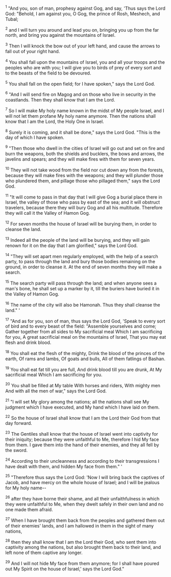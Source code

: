 <sup>1</sup> 
"And you, son of man, prophesy against Gog, and say, 'Thus says the Lord God: "Behold, I am against you, O Gog, the prince of Rosh, Meshech, and Tubal; 

<sup>2</sup> 
and I will turn you around and lead you on, bringing you up from the far north, and bring you against the mountains of Israel. 

<sup>3</sup> 
Then I will knock the bow out of your left hand, and cause the arrows to fall out of your right hand. 

<sup>4</sup> 
You shall fall upon the mountains of Israel, you and all your troops and the peoples who are with you; I will give you to birds of prey of every sort and to the beasts of the field to be devoured. 

<sup>5</sup> 
You shall fall on the open field; for I have spoken," says the Lord God. 

<sup>6</sup> 
"And I will send fire on Magog and on those who live in security in the coastlands. Then they shall know that I am the Lord. 

<sup>7</sup> 
So I will make My holy name known in the midst of My people Israel, and I will not let them profane My holy name anymore. Then the nations shall know that I am the Lord, the Holy One in Israel. 

<sup>8</sup> 
Surely it is coming, and it shall be done," says the Lord God. "This is the day of which I have spoken. 

<sup>9</sup> 
"Then those who dwell in the cities of Israel will go out and set on fire and burn the weapons, both the shields and bucklers, the bows and arrows, the javelins and spears; and they will make fires with them for seven years. 

<sup>10</sup> 
They will not take wood from the field nor cut down any from the forests, because they will make fires with the weapons; and they will plunder those who plundered them, and pillage those who pillaged them," says the Lord God.

<sup>11</sup> 
"It will come to pass in that day that I will give Gog a burial place there in Israel, the valley of those who pass by east of the sea; and it will obstruct travelers, because there they will bury Gog and all his multitude. Therefore they will call it the Valley of Hamon Gog. 

<sup>12</sup> 
For seven months the house of Israel will be burying them, in order to cleanse the land. 

<sup>13</sup> 
Indeed all the people of the land will be burying, and they will gain renown for it on the day that I am glorified," says the Lord God. 

<sup>14</sup> 
"They will set apart men regularly employed, with the help of a search party, to pass through the land and bury those bodies remaining on the ground, in order to cleanse it. At the end of seven months they will make a search. 

<sup>15</sup> 
The search party will pass through the land; and when anyone sees a man's bone, he shall set up a marker by it, till the buriers have buried it in the Valley of Hamon Gog. 

<sup>16</sup> 
The name of the city will also be Hamonah. Thus they shall cleanse the land." ' 

<sup>17</sup> 
"And as for you, son of man, thus says the Lord God, 'Speak to every sort of bird and to every beast of the field: "Assemble yourselves and come; Gather together from all sides to My sacrificial meal Which I am sacrificing for you, A great sacrificial meal on the mountains of Israel, That you may eat flesh and drink blood. 

<sup>18</sup> 
You shall eat the flesh of the mighty, Drink the blood of the princes of the earth, Of rams and lambs, Of goats and bulls, All of them fatlings of Bashan. 

<sup>19</sup> 
You shall eat fat till you are full, And drink blood till you are drunk, At My sacrificial meal Which I am sacrificing for you. 

<sup>20</sup> 
You shall be filled at My table With horses and riders, With mighty men And with all the men of war," says the Lord God.

<sup>21</sup> 
"I will set My glory among the nations; all the nations shall see My judgment which I have executed, and My hand which I have laid on them. 

<sup>22</sup> 
So the house of Israel shall know that I am the Lord their God from that day forward. 

<sup>23</sup> 
The Gentiles shall know that the house of Israel went into captivity for their iniquity; because they were unfaithful to Me, therefore I hid My face from them. I gave them into the hand of their enemies, and they all fell by the sword. 

<sup>24</sup> 
According to their uncleanness and according to their transgressions I have dealt with them, and hidden My face from them." ' 

<sup>25</sup> 
"Therefore thus says the Lord God: 'Now I will bring back the captives of Jacob, and have mercy on the whole house of Israel; and I will be jealous for My holy name-- 

<sup>26</sup> 
after they have borne their shame, and all their unfaithfulness in which they were unfaithful to Me, when they dwelt safely in their own land and no one made them afraid. 

<sup>27</sup> 
When I have brought them back from the peoples and gathered them out of their enemies' lands, and I am hallowed in them in the sight of many nations, 

<sup>28</sup> 
then they shall know that I am the Lord their God, who sent them into captivity among the nations, but also brought them back to their land, and left none of them captive any longer. 

<sup>29</sup> 
And I will not hide My face from them anymore; for I shall have poured out My Spirit on the house of Israel,' says the Lord God."